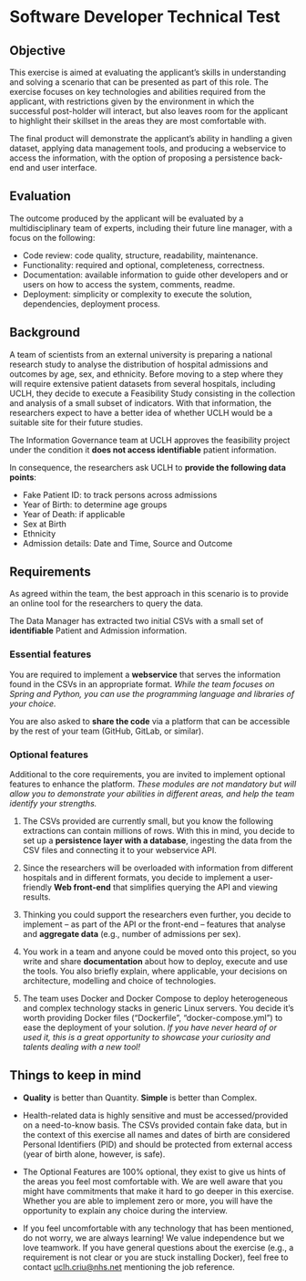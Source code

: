 # Software Developer Technical Test

## Objective

This exercise is aimed at evaluating the applicant’s skills in understanding and solving a scenario that can be
presented as part of this role. The exercise focuses on key technologies and abilities required from the applicant,
with restrictions given by the environment in which the successful post-holder will interact, but also leaves room for
the applicant to highlight their skillset in the areas they are most comfortable with.

The final product will demonstrate the applicant’s ability in handling a given dataset, applying data management tools,
and producing a webservice to access the information, with the option of proposing a persistence back-end and user
interface.


## Evaluation

The outcome produced by the applicant will be evaluated by a multidisciplinary team of experts, including their future
line manager, with a focus on the following:

 - Code review: code quality, structure, readability, maintenance.
 - Functionality: required and optional, completeness, correctness.
 - Documentation: available information to guide other developers and or users
   on how to access the system, comments, readme.
 - Deployment: simplicity or complexity to execute the solution, dependencies,
   deployment process.


## Background

A team of scientists from an external university is preparing a national research study to analyse the distribution of
hospital admissions and outcomes by age, sex, and ethnicity. Before moving to a step where they will require extensive
patient datasets from several hospitals, including UCLH, they decide to execute a Feasibility Study consisting in the
collection and analysis of a small subset of indicators. With that information, the researchers expect to have a better
idea of whether UCLH would be a suitable site for their future studies.

The Information Governance team at UCLH approves the feasibility project under the condition it **does not access 
identifiable** patient information.

In consequence, the researchers ask UCLH to **provide the following data points**:

 - Fake Patient ID: to track persons across admissions
 - Year of Birth: to determine age groups
 - Year of Death: if applicable
 - Sex at Birth
 - Ethnicity
 - Admission details: Date and Time, Source and Outcome


## Requirements

As agreed within the team, the best approach in this scenario is to provide an online tool for the researchers to 
query the data.

The Data Manager has extracted two initial CSVs with a small set of **identifiable** Patient and Admission information.


### Essential features

You are required to implement a **webservice** that serves the information found in the CSVs in an appropriate 
format.
_While the team focuses on Spring and Python, you can use the programming language and libraries of your choice._

You are also asked to **share the code** via a platform that can be accessible by the rest of your team (GitHub, 
GitLab, or similar).


### Optional features

Additional to the core requirements, you are invited to implement optional features to enhance the platform.
_These modules are not mandatory but will allow you to demonstrate your abilities in different areas, and help the team
identify your strengths._

 1. The CSVs provided are currently small, but you know the following extractions can contain millions of rows. With 
    this in mind, you decide to set up a **persistence layer with a database**, ingesting the data from the CSV files 
    and connecting it to your webservice API.

 2. Since the researchers will be overloaded with information from different hospitals and in different formats, you
    decide to implement a user-friendly **Web front-end** that simplifies querying the API and viewing results.

 3. Thinking you could support the researchers even further, you decide to implement – as part of the API or the
    front-end – features that analyse and **aggregate data** (e.g., number of admissions per sex).

 4. You work in a team and anyone could be moved onto this project, so you write and share **documentation** about how 
    to deploy, execute and use the tools. You also briefly explain, where applicable, your decisions on architecture,
    modelling and choice of technologies.

 5. The team uses Docker and Docker Compose to deploy heterogeneous and complex technology stacks in generic Linux
    servers. You decide it’s worth providing Docker files (“Dockerfile”, “docker-compose.yml”) to ease the deployment of
    your solution. _If you have never heard of or used it, this is a great opportunity to showcase your curiosity and 
    talents dealing with a new tool!_


## Things to keep in mind

 - **Quality** is better than Quantity. **Simple** is better than Complex.

 - Health-related data is highly sensitive and must be accessed/provided on a need-to-know basis. The CSVs provided
   contain fake data, but in the context of this exercise all names and dates of birth are considered Personal 
   Identifiers (PID) and should be protected from external access (year of birth alone, however, is safe).

 - The Optional Features are 100% optional, they exist to give us hints of the areas you feel most comfortable with. We
   are well aware that you might have commitments that make it hard to go deeper in this exercise. Whether you are 
   able to implement zero or more, you will have the opportunity to explain any choice during the interview.

 - If you feel uncomfortable with any technology that has been mentioned, do not worry, we are always learning! We value
   independence but we love teamwork. If you have general questions about the exercise (e.g., a requirement is not
   clear or you are stuck installing Docker), feel free to contact [uclh.criu@nhs.net](mailto:uclh.criu@nhs.net) 
   mentioning the
   job reference.
